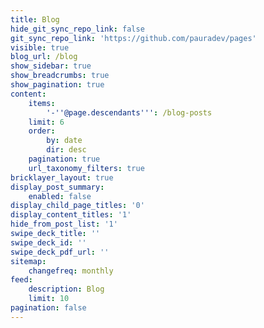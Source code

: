 ```yaml
---
title: Blog
hide_git_sync_repo_link: false
git_sync_repo_link: 'https://github.com/pauradev/pages'
visible: true
blog_url: /blog
show_sidebar: true
show_breadcrumbs: true
show_pagination: true
content:
    items:
        '-''@page.descendants''': /blog-posts
    limit: 6
    order:
        by: date
        dir: desc
    pagination: true
    url_taxonomy_filters: true
bricklayer_layout: true
display_post_summary:
    enabled: false
display_child_page_titles: '0'
display_content_titles: '1'
hide_from_post_list: '1'
swipe_deck_title: ''
swipe_deck_id: ''
swipe_deck_pdf_url: ''
sitemap:
    changefreq: monthly
feed:
    description: Blog
    limit: 10
pagination: false
---
```


